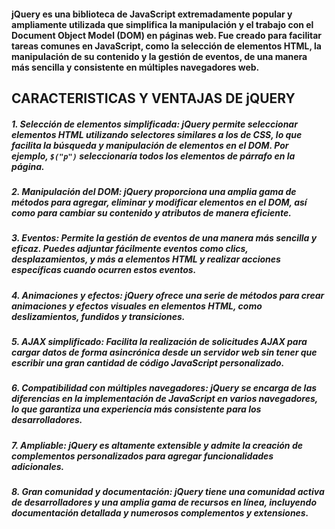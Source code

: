 #### jQuery es una biblioteca de JavaScript extremadamente popular y ampliamente utilizada que simplifica la manipulación y el trabajo con el Document Object Model (DOM) en páginas web. Fue creado para facilitar tareas comunes en JavaScript, como la selección de elementos HTML, la manipulación de su contenido y la gestión de eventos, de una manera más sencilla y consistente en múltiples navegadores web.

## CARACTERISTICAS  Y VENTAJAS DE jQUERY
##### 1. **Selección de elementos simplificada**: jQuery permite seleccionar elementos HTML utilizando selectores similares a los de CSS, lo que facilita la búsqueda y manipulación de elementos en el DOM. Por ejemplo, `$("p")` seleccionaría todos los elementos de párrafo en la página.
    
##### 2. **Manipulación del DOM**: jQuery proporciona una amplia gama de métodos para agregar, eliminar y modificar elementos en el DOM, así como para cambiar su contenido y atributos de manera eficiente.
    
##### 3. **Eventos**: Permite la gestión de eventos de una manera más sencilla y eficaz. Puedes adjuntar fácilmente eventos como clics, desplazamientos, y más a elementos HTML y realizar acciones específicas cuando ocurren estos eventos.
    
##### 4. **Animaciones y efectos**: jQuery ofrece una serie de métodos para crear animaciones y efectos visuales en elementos HTML, como deslizamientos, fundidos y transiciones.
    
##### 5. **AJAX simplificado**: Facilita la realización de solicitudes AJAX para cargar datos de forma asincrónica desde un servidor web sin tener que escribir una gran cantidad de código JavaScript personalizado.
    
##### 6. **Compatibilidad con múltiples navegadores**: jQuery se encarga de las diferencias en la implementación de JavaScript en varios navegadores, lo que garantiza una experiencia más consistente para los desarrolladores.
    
##### 7. **Ampliable**: jQuery es altamente extensible y admite la creación de complementos personalizados para agregar funcionalidades adicionales.
    
##### 8. **Gran comunidad y documentación**: jQuery tiene una comunidad activa de desarrolladores y una amplia gama de recursos en línea, incluyendo documentación detallada y numerosos complementos y extensiones.
